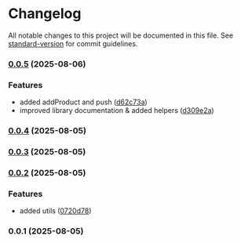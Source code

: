 # Changelog

All notable changes to this project will be documented in this file. See [standard-version](https://github.com/conventional-changelog/standard-version) for commit guidelines.

### [0.0.5](https://github.com/doeixd/parse-shopify-csv/compare/v0.0.4...v0.0.5) (2025-08-06)


### Features

* added addProduct and push ([d62c73a](https://github.com/doeixd/parse-shopify-csv/commit/d62c73a37cfd4e6c8d2288a11cc8980adb43237b))
* improved library documentation & added helpers ([d309e2a](https://github.com/doeixd/parse-shopify-csv/commit/d309e2a75ca6090a8769f2577bee976edc598ee5))

### [0.0.4](https://github.com/doeixd/parse-shopify-csv/compare/v0.0.3...v0.0.4) (2025-08-05)

### [0.0.3](https://github.com/doeixd/parse-shopify-csv/compare/v0.0.2...v0.0.3) (2025-08-05)

### [0.0.2](https://github.com/doeixd/parse-shopify-csv/compare/v0.0.1...v0.0.2) (2025-08-05)


### Features

* added utils ([0720d78](https://github.com/doeixd/parse-shopify-csv/commit/0720d78942a9b10d6ee8978c8f54b87f4d3117b7))

### 0.0.1 (2025-08-05)
